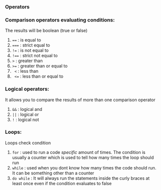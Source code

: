 ### Operators

### Comparison operators evaluating conditions:
The results will be boolean (true or false)
1. `==` : is equal to 
2. `===` : strict equal to 
3. `!=` : is not equal to 
4. `!==` : strict not equal to 
5. `>` : greater than 
6. `>=` : greater than or equal to 
7. ` <` : less than 
8. ` <=` : less than or equal to 

### Logical operators:
It allows you to compare the results of more than one comparison operator
1. `&&` : logical and 
2. `||` : logical or
3. `!` : logical not

### Loops:
Loops check condition
1. `for` : used to run a code *specific* amount of times. The condition is usually a counter which is used to tell how many times the loop should run
2. `while` : used when you dont know how many times the code should run. It can be something other than a counter
3. `do while` : It will always run the statements inside the curly braces at least once even if the condition evaluates to false
